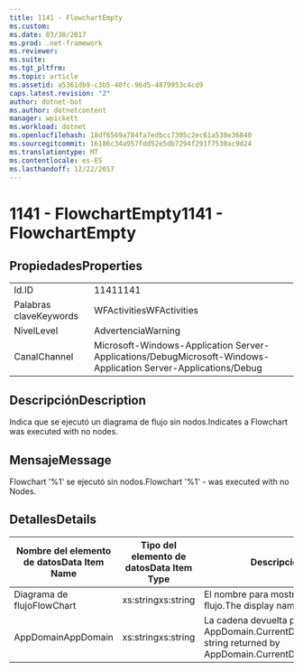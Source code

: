 ```yaml
---
title: 1141 - FlowchartEmpty
ms.custom: 
ms.date: 03/30/2017
ms.prod: .net-framework
ms.reviewer: 
ms.suite: 
ms.tgt_pltfrm: 
ms.topic: article
ms.assetid: a5361db9-c3b5-40fc-96d5-4879953c4cd9
caps.latest.revision: "2"
author: dotnet-bot
ms.author: dotnetcontent
manager: wpickett
ms.workload: dotnet
ms.openlocfilehash: 18df6569a784fa7edbcc7305c2ec61a538e36840
ms.sourcegitcommit: 16186c34a957fdd52e5db7294f291f7530ac9d24
ms.translationtype: MT
ms.contentlocale: es-ES
ms.lasthandoff: 12/22/2017
---
```

# <a name="1141---flowchartempty"></a><span data-ttu-id="bd9a5-102">1141 - FlowchartEmpty</span><span class="sxs-lookup"><span data-stu-id="bd9a5-102">1141 - FlowchartEmpty</span></span>
## <a name="properties"></a><span data-ttu-id="bd9a5-103">Propiedades</span><span class="sxs-lookup"><span data-stu-id="bd9a5-103">Properties</span></span>  
  
|||  
|-|-|  
|<span data-ttu-id="bd9a5-104">Id.</span><span class="sxs-lookup"><span data-stu-id="bd9a5-104">ID</span></span>|<span data-ttu-id="bd9a5-105">1141</span><span class="sxs-lookup"><span data-stu-id="bd9a5-105">1141</span></span>|  
|<span data-ttu-id="bd9a5-106">Palabras clave</span><span class="sxs-lookup"><span data-stu-id="bd9a5-106">Keywords</span></span>|<span data-ttu-id="bd9a5-107">WFActivities</span><span class="sxs-lookup"><span data-stu-id="bd9a5-107">WFActivities</span></span>|  
|<span data-ttu-id="bd9a5-108">Nivel</span><span class="sxs-lookup"><span data-stu-id="bd9a5-108">Level</span></span>|<span data-ttu-id="bd9a5-109">Advertencia</span><span class="sxs-lookup"><span data-stu-id="bd9a5-109">Warning</span></span>|  
|<span data-ttu-id="bd9a5-110">Canal</span><span class="sxs-lookup"><span data-stu-id="bd9a5-110">Channel</span></span>|<span data-ttu-id="bd9a5-111">Microsoft-Windows-Application Server-Applications/Debug</span><span class="sxs-lookup"><span data-stu-id="bd9a5-111">Microsoft-Windows-Application Server-Applications/Debug</span></span>|  
  
## <a name="description"></a><span data-ttu-id="bd9a5-112">Descripción</span><span class="sxs-lookup"><span data-stu-id="bd9a5-112">Description</span></span>  
 <span data-ttu-id="bd9a5-113">Indica que se ejecutó un diagrama de flujo sin nodos.</span><span class="sxs-lookup"><span data-stu-id="bd9a5-113">Indicates a Flowchart was executed with no nodes.</span></span>  
  
## <a name="message"></a><span data-ttu-id="bd9a5-114">Mensaje</span><span class="sxs-lookup"><span data-stu-id="bd9a5-114">Message</span></span>  
 <span data-ttu-id="bd9a5-115">Flowchart '%1' se ejecutó sin nodos.</span><span class="sxs-lookup"><span data-stu-id="bd9a5-115">Flowchart '%1' - was executed with no Nodes.</span></span>  
  
## <a name="details"></a><span data-ttu-id="bd9a5-116">Detalles</span><span class="sxs-lookup"><span data-stu-id="bd9a5-116">Details</span></span>  
  
|<span data-ttu-id="bd9a5-117">Nombre del elemento de datos</span><span class="sxs-lookup"><span data-stu-id="bd9a5-117">Data Item Name</span></span>|<span data-ttu-id="bd9a5-118">Tipo del elemento de datos</span><span class="sxs-lookup"><span data-stu-id="bd9a5-118">Data Item Type</span></span>|<span data-ttu-id="bd9a5-119">Descripción</span><span class="sxs-lookup"><span data-stu-id="bd9a5-119">Description</span></span>|  
|--------------------|--------------------|-----------------|  
|<span data-ttu-id="bd9a5-120">Diagrama de flujo</span><span class="sxs-lookup"><span data-stu-id="bd9a5-120">FlowChart</span></span>|<span data-ttu-id="bd9a5-121">xs:string</span><span class="sxs-lookup"><span data-stu-id="bd9a5-121">xs:string</span></span>|<span data-ttu-id="bd9a5-122">El nombre para mostrar del diagrama de flujo.</span><span class="sxs-lookup"><span data-stu-id="bd9a5-122">The display name of the FlowChart.</span></span>|  
|<span data-ttu-id="bd9a5-123">AppDomain</span><span class="sxs-lookup"><span data-stu-id="bd9a5-123">AppDomain</span></span>|<span data-ttu-id="bd9a5-124">xs:string</span><span class="sxs-lookup"><span data-stu-id="bd9a5-124">xs:string</span></span>|<span data-ttu-id="bd9a5-125">La cadena devuelta por AppDomain.CurrentDomain.FriendlyName.</span><span class="sxs-lookup"><span data-stu-id="bd9a5-125">The string returned by AppDomain.CurrentDomain.FriendlyName.</span></span>|
